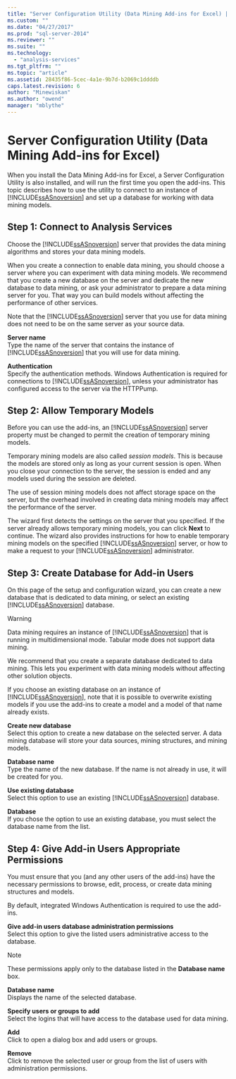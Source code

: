 ```yaml
---
title: "Server Configuration Utility (Data Mining Add-ins for Excel) | Microsoft Docs"
ms.custom: ""
ms.date: "04/27/2017"
ms.prod: "sql-server-2014"
ms.reviewer: ""
ms.suite: ""
ms.technology: 
  - "analysis-services"
ms.tgt_pltfrm: ""
ms.topic: "article"
ms.assetid: 28435f86-5cec-4a1e-9b7d-b2069c1ddddb
caps.latest.revision: 6
author: "Minewiskan"
ms.author: "owend"
manager: "mblythe"
---
```

# Server Configuration Utility (Data Mining Add-ins for Excel)
  When you install the Data Mining Add-ins for Excel, a Server Configuration Utility is also installed, and will run the first time you open the add-ins. This topic describes how to use the utility to connect to an instance of [!INCLUDE[ssASnoversion](../../includes/ssasnoversion-md.md)] and set up a database for working with data mining models.  
  

  
##  <a name="bkmk_step1"></a> Step 1: Connect to Analysis Services  
 Choose the [!INCLUDE[ssASnoversion](../../includes/ssasnoversion-md.md)] server that provides the data mining algorithms and stores your data mining models.  
  
 When you create a connection to enable data mining, you should choose a server where you can experiment with data mining models. We recommend that you create a new database on the server and dedicate the new database to data mining, or ask your administrator to prepare a data mining server for you. That way you can build models without affecting the performance of other services.  
  
 Note that the [!INCLUDE[ssASnoversion](../../includes/ssasnoversion-md.md)] server that you use for data mining does not need to be on the same server as your source data.  
  
 **Server name**  
 Type the name of the server that contains the instance of [!INCLUDE[ssASnoversion](../../includes/ssasnoversion-md.md)] that you will use for data mining.  
  
 **Authentication**  
 Specify the authentication methods. Windows Authentication is required for connections to [!INCLUDE[ssASnoversion](../../includes/ssasnoversion-md.md)], unless your administrator has configured access to the server via the HTTPPump.  
  
##  <a name="bkmk_step2"></a> Step 2: Allow Temporary Models  
 Before you can use the add-ins, an [!INCLUDE[ssASnoversion](../../includes/ssasnoversion-md.md)] server property must be changed to permit the creation of temporary mining models.  
  
 Temporary mining models are also called *session models*. This is because the models are stored only as long as your current session is open. When you close your connection to the server, the session is ended and any models used during the session are deleted.  
  
 The use of session mining models does not affect storage space on the server, but the overhead involved in creating data mining models may affect the performance of the server.  
  
 The wizard first detects the settings on the server that you specified. If the server already allows temporary mining models, you can click **Next** to continue. The wizard also provides instructions for how to enable temporary mining models on the specified [!INCLUDE[ssASnoversion](../../includes/ssasnoversion-md.md)] server, or how to make a request to your [!INCLUDE[ssASnoversion](../../includes/ssasnoversion-md.md)] administrator.  
  
##  <a name="bkmk_step3"></a> Step 3: Create Database for Add-in Users  
 On this page of the setup and configuration wizard, you can create a new database that is dedicated to data mining, or select an existing [!INCLUDE[ssASnoversion](../../includes/ssasnoversion-md.md)] database.  
  
> [!WARNING]  
>  Data mining requires an instance of [!INCLUDE[ssASnoversion](../../includes/ssasnoversion-md.md)] that is running in multidimensional mode. Tabular mode does not support data mining.  
  
 We recommend that you create a separate database dedicated to data mining. This lets you experiment with data mining models without affecting other solution objects.  
  
 If you choose an existing database on an instance of [!INCLUDE[ssASnoversion](../../includes/ssasnoversion-md.md)], note that it is possible to overwrite existing models if you use the add-ins to create a model and a model of that name already exists.  
  
 **Create new database**  
 Select this option to create a new database on the selected server. A data mining database will store your data sources, mining structures, and mining models.  
  
 **Database name**  
 Type the name of the new database. If the name is not already in use, it will be created for you.  
  
 **Use existing database**  
 Select this option to use an existing [!INCLUDE[ssASnoversion](../../includes/ssasnoversion-md.md)] database.  
  
 **Database**  
 If you chose the option to use an existing database, you must select the database name from the list.  
  
##  <a name="bkmk_step4"></a> Step 4: Give Add-in Users Appropriate Permissions  
 You must ensure that you (and any other users of the add-ins) have the necessary permissions to browse, edit, process, or create data mining structures and models.  
  
 By default, integrated Windows Authentication is required to use the add-ins.  
  
 **Give add-in users database administration permissions**  
 Select this option to give the listed users administrative access to the database.  
  
> [!NOTE]  
>  These permissions apply only to the database listed in the **Database name** box.  
  
 **Database name**  
 Displays the name of the selected database.  
  
 **Specify users or groups to add**  
 Select the logins that will have access to the database used for data mining.  
  
 **Add**  
 Click to open a dialog box and add users or groups.  
  
 **Remove**  
 Click to remove the selected user or group from the list of users with administration permissions.  
  
  